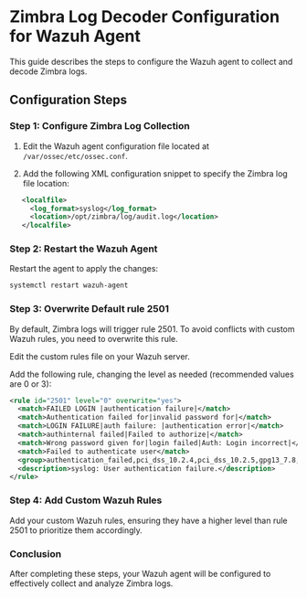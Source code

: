 # Zimbra Log Decoder Configuration for Wazuh Agent

This guide describes the steps to configure the Wazuh agent to collect and decode Zimbra logs.

## Configuration Steps

### Step 1: Configure Zimbra Log Collection

1. Edit the Wazuh agent configuration file located at `/var/ossec/etc/ossec.conf`.

2. Add the following XML configuration snippet to specify the Zimbra log file location:

```xml
   <localfile>
     <log_format>syslog</log_format>
     <location>/opt/zimbra/log/audit.log</location>
   </localfile>
```
### Step 2: Restart the Wazuh Agent

Restart the agent to apply the changes:

```bash
systemctl restart wazuh-agent
```

### Step 3: Overwrite Default rule 2501

By default, Zimbra logs will trigger rule 2501. To avoid conflicts with custom Wazuh rules, you need to overwrite this rule.

Edit the custom rules file on your Wazuh server.

Add the following rule, changing the level as needed (recommended values are 0 or 3):

```xml
<rule id="2501" level="0" overwrite="yes">
  <match>FAILED LOGIN |authentication failure|</match>
  <match>Authentication failed for|invalid password for|</match>
  <match>LOGIN FAILURE|auth failure: |authentication error|</match>
  <match>authinternal failed|Failed to authorize|</match>
  <match>Wrong password given for|login failed|Auth: Login incorrect|</match>
  <match>Failed to authenticate user</match>
  <group>authentication_failed,pci_dss_10.2.4,pci_dss_10.2.5,gpg13_7.8,gdpr_IV_35.7.d,gdpr_IV_32.2,hipaa_164.312.b,nist_800_53_AU.14,nist_800_53_AC.7,tsc_CC6.1,tsc_CC6.8,tsc_CC7.2,tsc_CC7.3,</group>
  <description>syslog: User authentication failure.</description>
</rule>
```

### Step 4: Add Custom Wazuh Rules
Add your custom Wazuh rules, ensuring they have a higher level than rule 2501 to prioritize them accordingly.

### Conclusion
After completing these steps, your Wazuh agent will be configured to effectively collect and analyze Zimbra logs.
